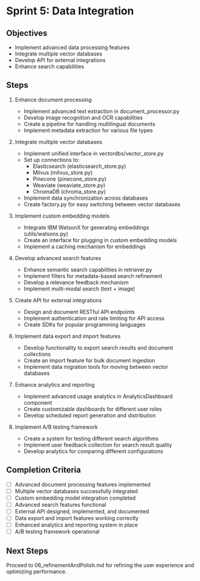 # Sprint 5: Data Integration

## Objectives
- Implement advanced data processing features
- Integrate multiple vector databases
- Develop API for external integrations
- Enhance search capabilities

## Steps

1. Enhance document processing
   - Implement advanced text extraction in document_processor.py
   - Develop image recognition and OCR capabilities
   - Create a pipeline for handling multilingual documents
   - Implement metadata extraction for various file types

2. Integrate multiple vector databases
   - Implement unified interface in vectordbs/vector_store.py
   - Set up connections to:
     - Elasticsearch (elasticsearch_store.py)
     - Milvus (milvus_store.py)
     - Pinecone (pinecone_store.py)
     - Weaviate (weaviate_store.py)
     - ChromaDB (chroma_store.py)
   - Implement data synchronization across databases
   - Create factory.py for easy switching between vector databases

3. Implement custom embedding models
   - Integrate IBM WatsonX for generating embeddings (utils/watsonx.py)
   - Create an interface for plugging in custom embedding models
   - Implement a caching mechanism for embeddings

4. Develop advanced search features
   - Enhance semantic search capabilities in retriever.py
   - Implement filters for metadata-based search refinement
   - Develop a relevance feedback mechanism
   - Implement multi-modal search (text + image)

5. Create API for external integrations
   - Design and document RESTful API endpoints
   - Implement authentication and rate limiting for API access
   - Create SDKs for popular programming languages

6. Implement data export and import features
   - Develop functionality to export search results and document collections
   - Create an import feature for bulk document ingestion
   - Implement data migration tools for moving between vector databases

7. Enhance analytics and reporting
   - Implement advanced usage analytics in AnalyticsDashboard component
   - Create customizable dashboards for different user roles
   - Develop scheduled report generation and distribution

8. Implement A/B testing framework
   - Create a system for testing different search algorithms
   - Implement user feedback collection for search result quality
   - Develop analytics for comparing different configurations

## Completion Criteria
- [ ] Advanced document processing features implemented
- [ ] Multiple vector databases successfully integrated
- [ ] Custom embedding model integration completed
- [ ] Advanced search features functional
- [ ] External API designed, implemented, and documented
- [ ] Data export and import features working correctly
- [ ] Enhanced analytics and reporting system in place
- [ ] A/B testing framework operational

## Next Steps
Proceed to 06_refinementAndPolish.md for refining the user experience and optimizing performance.